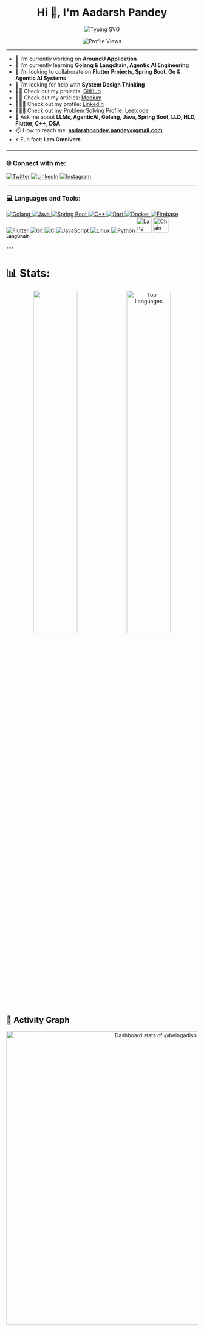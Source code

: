 <h1 align="center">Hi 👋, I'm Aadarsh Pandey</h1>

<p align="center">
  <img src="https://readme-typing-svg.herokuapp.com?font=Delius&color=F07C3D&center=true&vCenter=true&width=500&lines=A+passionate+Software+Engineer+from+India+😊" alt="Typing SVG">
</p>

<p align="center">
  <img src="https://komarev.com/ghpvc/?username=beingadish&label=Profile%20Views&color=orange&style=flat" alt="Profile Views" />
</p>

---

- 🔭 I’m currently working on **AroundU Application**
- 🌱 I’m currently learning **Golang & Langchain, Agentic AI Engineering**
- 👯 I’m looking to collaborate on **Flutter Projects, Spring Boot, Go & Agentic AI Systems**
- 🤝 I’m looking for help with **System Design Thinking**
- 👨‍💻 Check out my projects: [GitHub](https://github.com/beingadish)
- ✍🏻 Check out my articles: [Medium](https://medium.com/@beingadish)
- 🧑🏻‍💼 Check out my profile: [LinkedIn](https://linkedin.com/in/beingadish)
- 👨🏻‍💻 Check out my Problem Solving Profile: [Leetcode](https://leetcode.com/u/ax777x)
- 💬 Ask me about **LLMs, AgenticAI, Golang, Java, Spring Boot, LLD, HLD, Flutter, C++, DSA**
- 📫 How to reach me: **aadarshpandey.pandey@gmail.com**
- ⚡ Fun fact: **I am Omnivert.**

---

<h3 align="left">🌐 Connect with me:</h3>
<p align="left">
  <a href="https://twitter.com/beingaadish" target="_blank">
    <img src="https://img.icons8.com/color/48/000000/twitter--v1.png" alt="Twitter"/>
  </a>
  <a href="https://linkedin.com/in/beingadish" target="_blank">
    <img src="https://img.icons8.com/color/48/000000/linkedin.png" alt="LinkedIn"/>
  </a>
  <a href="https://instagram.com/beingadish" target="_blank">
    <img src="https://img.icons8.com/color/48/000000/instagram-new.png" alt="Instagram"/>
  </a>
</p>

---

<h3 align="left">💻 Languages and Tools:</h3>
<p align="left">
  <a href="https://golang.org/" target="_blank">
    <img src="https://img.icons8.com/color/48/000000/golang.png" alt="Golang" />
  </a>
	<a href="https://www.java.com" target="_blank">
    <img src="https://img.icons8.com/color/48/000000/java-coffee-cup-logo.png" alt="Java" />
  </a>
	<a href="https://spring.io/" target="_blank">
    <img src="https://img.icons8.com/color/48/000000/spring-logo.png" alt="Spring Boot" />
  </a>
<a href="https://www.w3schools.com/cpp/" target="_blank">
    <img src="https://img.icons8.com/color/48/000000/c-plus-plus-logo.png" alt="C++" />
  </a>
<a href="https://dart.dev" target="_blank">
    <img src="https://img.icons8.com/color/48/000000/dart.png" alt="Dart" />
  </a>
	<a href="https://www.docker.com/" target="_blank">
    <img src="https://img.icons8.com/color/48/000000/docker.png" alt="Docker" />
  </a>
  <a href="https://firebase.google.com/" target="_blank">
    <img src="https://img.icons8.com/color/48/000000/firebase.png" alt="Firebase" />
  </a>
  <a href="https://flutter.dev" target="_blank">
    <img src="https://img.icons8.com/color/48/000000/flutter.png" alt="Flutter" />
  </a>
  <a href="https://git-scm.com/" target="_blank">
    <img src="https://img.icons8.com/color/48/000000/git.png" alt="Git" />
  </a>
  <a href="https://www.cprogramming.com/" target="_blank">
    <img src="https://img.icons8.com/color/48/000000/c-programming.png" alt="C" />
  </a>
  <a href="https://developer.mozilla.org/en-US/docs/Web/JavaScript" target="_blank">
    <img src="https://img.icons8.com/color/48/000000/javascript.png" alt="JavaScript" />
  </a>
  <a href="https://www.linux.org/" target="_blank">
    <img src="https://img.icons8.com/color/48/000000/linux.png" alt="Linux" />
  </a>
<a href="https://www.python.org/" target="_blank">
    <img src="https://img.icons8.com/color/48/000000/python.png" alt="Python" />
  <a href="https://www.python.langchain.com/" target="_blank">
    <img src="https://img.icons8.com/color/48/000000/parrot.png" alt="Lang" width="40"/>
    <img src="https://img.icons8.com/color/48/000000/chain.png" alt="Chain" width="40"/>
    <br>
    <sub><b>LangChain</b></sub>
  </a>
</p>
---

# 📊 Stats:

<div align="center">
  <img src="https://leetcard.jacoblin.cool/ax777x?theme=dark&font=Open%20Sans&ext=heatmap" width="48%">
  <img src="https://github-readme-stats.vercel.app/api/top-langs/?username=beingadish&theme=highcontrast&hide_border=true&include_all_commits=false&count_private=true&layout=compact" alt="Top Languages" width="48%">
</div>

<!--
![](https://leetcard.jacoblin.cool/ax777x?ext=contest&width=600&border=0&radius=20&height=100)
![Codeforces Badge](https://codeforces-readme-stats.vercel.app/api/badge?username=ax777x&size=small) <br>
-->


## 📐 Activity Graph
<a href="https://next.ossinsight.io/widgets/official/compose-user-dashboard-stats?user_id=61098642" target="_blank" style="display: block" align="center" width="100%">
  <picture>
    <source media="(prefers-color-scheme: dark)" srcset="https://next.ossinsight.io/widgets/official/compose-user-dashboard-stats/thumbnail.png?user_id=61098642&image_size=auto&color_scheme=dark" width="771" height="auto">
    <img alt="Dashboard stats of @beingadish" src="https://next.ossinsight.io/widgets/official/compose-user-dashboard-stats/thumbnail.png?user_id=61098642&image_size=auto&color_scheme=light" width="771" height="auto">
  </picture>
</a>
